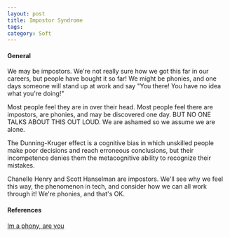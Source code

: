 ```yaml
---
layout: post
title: Impostor Syndrome
tags: 
category: Soft
---
```

#### General ####

We may be impostors. We're not really sure how we got this far in our careers, but people have bought it so far! We might be phonies, and one days someone will stand up at work and say "You there! You have no idea what you're doing!"

Most people feel they are in over their head. Most people feel there are impostors, are phonies, and may be discovered one day. BUT NO ONE TALKS ABOUT THIS OUT LOUD. We are ashamed so we assume we are alone.

The Dunning-Kruger effect is a cognitive bias in which unskilled people make poor decisions and reach erroneous conclusions, but their incompetence denies them the metacognitive ability to recognize their mistakes.

Chanelle Henry and Scott Hanselman are impostors. We'll see why we feel this way, the phenomenon in tech, and consider how we can all work through it! We're phonies, and that's OK.

#### References ####

[Im a phony, are you](http://www.hanselman.com/blog/ImAPhonyAreYou.aspx)
